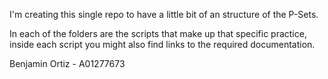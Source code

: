 I'm creating this single repo to have a little bit of an structure of the P-Sets.

In each of the folders are the scripts that make up that specific practice, inside each script you might also find links to the required documentation.

Benjamin Ortiz - A01277673
